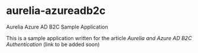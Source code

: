 # aurelia-azureadb2c
Aurelia Azure AD B2C Sample Application

This is a sample application written for the article *Aurelia and Azure AD B2C Authentication* (link to be added soon)
